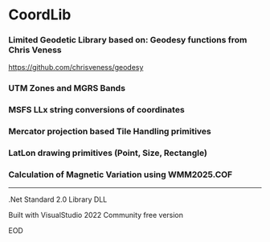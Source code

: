 # CoordLib

### Limited Geodetic Library based on: Geodesy functions from Chris Veness
https://github.com/chrisveness/geodesy

### UTM Zones and MGRS Bands 

### MSFS LLx string conversions of coordinates

### Mercator projection based Tile Handling primitives

### LatLon drawing primitives (Point, Size, Rectangle)

### Calculation of Magnetic Variation using WMM2025.COF


---

.Net Standard 2.0 Library DLL

Built with VisualStudio 2022 Community free version



EOD
